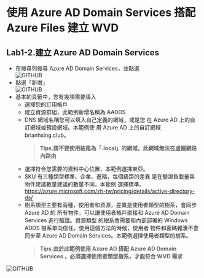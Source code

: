 # 使用 Azure AD Domain Services 搭配 Azure Files 建立 WVD

## Lab1-2.建立 Azure AD Domain Services

 - 在搜尋列搜尋 Azure AD Domain Services，並點選<br>
  ![GITHUB](https://github.com/BrianHsing/Azure-Windows-Virtual-Desktop/blob/master/Lab1/aadds1.png "addds1")<br>
 - 點選「新增」<br>
  ![GITHUB](https://github.com/BrianHsing/Azure-Windows-Virtual-Desktop/blob/master/Lab1/aadds2.png "addds2")<br>
 - 基本的頁籤中，您有幾項需要填入<br>
	- 選擇您的訂用帳戶<br>
	- 建立資源群組，此範例新增名稱為 AADDS<br>
	- DNS 網域名稱您可以填入自己定義的網域，或是您
	  在 Azure AD 上的自訂網域或預設網域。本範例使
	  用 Azure AD 上的自訂網域 brianhsing.club。<br>
	  > **Tips.請不要使用結尾為「.local」的網域，此網域無法在虛擬網路內路由** <br>
	- 選擇符合您需要的資料中心位置，本範例選擇東亞。<br>
	- SKU 有三種類型標準、企業、進階，每個級距的差異
	  是在驗證負載量與物件建議數量建議的數量不同，本範例
	  選擇標準。<br>
	  https://azure.microsoft.com/zh-tw/pricing/details/active-directory-ds/<br>
	- 樹系類型主要有兩種，使用者和資源，差異是使用者類型的樹系，會同步 Azure AD 的
	  所有物件，可以讓使用者帳戶直接和 Azure AD Domain Services 進行驗證。資源類型
	  的樹系會需要和內部部署的 Windows ADDS 樹系單向信任，使用這個方法的時候，使用者
	  物件和密碼雜湊不會同步至 Azure AD Domain Services。本範例選擇使用者類型的樹系。
	  > **Tips.由於此範例使用 Azure AD 搭配 Azure AD Domain Services ，必須選擇使用者類型樹系，才能符合 WVD 需求** <br>
  
  ![GITHUB](https://github.com/BrianHsing/Azure-Windows-Virtual-Desktop/blob/master/Lab1/aadds2.png "addds2")<br>

